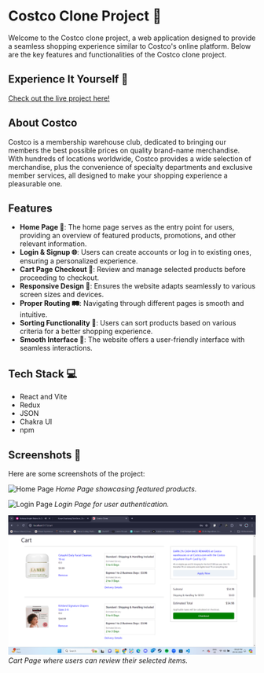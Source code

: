 # Costco Clone Project 🛒

Welcome to the Costco clone project, a web application designed to provide a seamless shopping experience similar to Costco's online platform. Below are the key features and functionalities of the Costco clone project.

## Experience It Yourself 🔗
[Check out the live project here!](https://costcoexpres.netlify.app/)

## About Costco 
Costco is a membership warehouse club, dedicated to bringing our members the best possible prices on quality brand-name merchandise. With hundreds of locations worldwide, Costco provides a wide selection of merchandise, plus the convenience of specialty departments and exclusive member services, all designed to make your shopping experience a pleasurable one.

## Features 
- **Home Page 🏡**: The home page serves as the entry point for users, providing an overview of featured products, promotions, and other relevant information.
- **Login & Signup 🌐**: Users can create accounts or log in to existing ones, ensuring a personalized experience.
- **Cart Page Checkout 🛒**: Review and manage selected products before proceeding to checkout.
- **Responsive Design 📱**: Ensures the website adapts seamlessly to various screen sizes and devices.
- **Proper Routing 🛤️**: Navigating through different pages is smooth and intuitive.
- **Sorting Functionality 🔄**: Users can sort products based on various criteria for a better shopping experience.
- **Smooth Interface 🌟**: The website offers a user-friendly interface with seamless interactions.

## Tech Stack 💻
- React and Vite
- Redux
- JSON
- Chakra UI
- npm

## Screenshots 📸
Here are some screenshots of the project:

![Home Page](https://your-image-url.com/homepage-screenshot.png)
*Home Page showcasing featured products.*

![Login Page](https://your-image-url.com/loginpage-screenshot.png)
*Login Page for user authentication.*

![Cart Page](https://github.com/vaibhavgiri19/Costco.com/blob/main/Costco-Clone/src/assets/cart.png)
*Cart Page where users can review their selected items.*